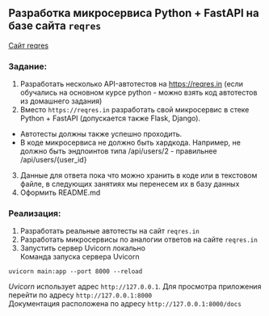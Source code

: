 ## Разработка микросервиса Python + FastAPI на базе сайта `reqres`  

[Сайт reqres](https://reqres.in)

### Задание:  
1. Разработать несколько API-автотестов на https://reqres.in (если обучались на основном курсе python - можно взять код автотестов из домашнего задания)  
2. Вместо `https://reqres.in` разработать свой микросервис в стеке Python + FastAPI (допускается также Flask, Django).  
 - Автотесты должны также успешно проходить.
 - В коде микросервиса не должно быть хардкода. Например, не должно быть эндпоинтов типа /api/users/2 - правильнее /api/users/{user_id}
3. Данные для ответа пока что можно хранить в коде или в текстовом файле, в следующих занятиях мы перенесем их в базу данных  
4. Оформить README.md

### Реализация:  
1. Разработать реальные автотесты на сайт `reqres.in` 
2. Разработать микросервисы по аналогии ответов на сайте `reqres.in` 
3. Запустить сервер Uvicorn локально  
Команда запуска сервера Uvicorn  
```commandline
uvicorn main:app --port 8000 --reload
```  
*Uvicorn* использует адрес `http://127.0.0.1`. Для просмотра приложения перейти по адресу `http://127.0.0.1:8000`  
Документация расположена по адресу `http://127.0.0.1:8000/docs` 

